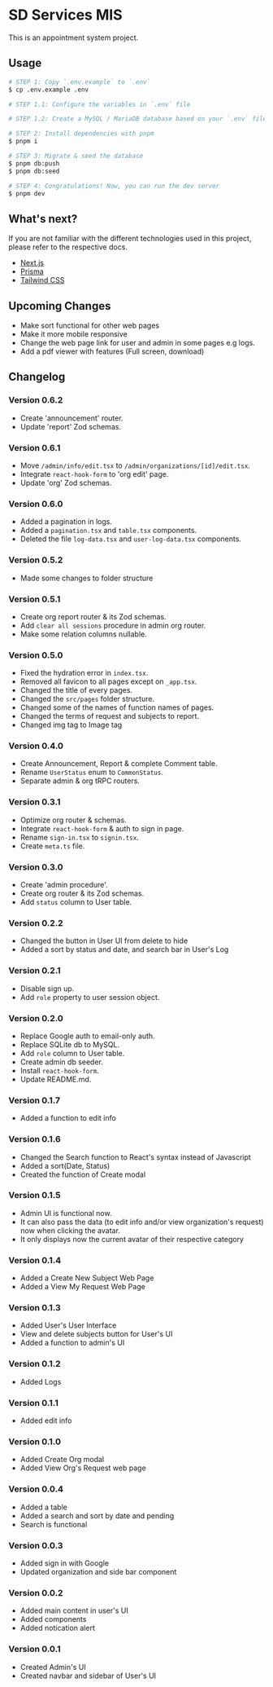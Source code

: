# SD Services MIS

This is an appointment system project.

## Usage

```sh
# STEP 1: Copy `.env.example` to `.env`
$ cp .env.example .env

# STEP 1.1: Configure the variables in `.env` file

# STEP 1.2: Create a MySQL / MariaDB database based on your `.env` file

# STEP 2: Install dependencies with pnpm
$ pnpm i

# STEP 3: Migrate & seed the database
$ pnpm db:push
$ pnpm db:seed

# STEP 4: Congratulations! Now, you can run the dev server
$ pnpm dev
```

## What's next?

If you are not familiar with the different technologies used in this project, please refer to the
respective docs.

- [Next.js](https://nextjs.org)
- [Prisma](https://prisma.io)
- [Tailwind CSS](https://tailwindcss.com)

## Upcoming Changes

- Make sort functional for other web pages
- Make it more mobile responsive
- Change the web page link for user and admin in some pages e.g logs.
- Add a pdf viewer with features (Full screen, download)

## Changelog

### Version 0.6.2

- Create 'announcement' router.
- Update 'report' Zod schemas.

### Version 0.6.1

- Move `/admin/info/edit.tsx` to `/admin/organizations/[id]/edit.tsx`.
- Integrate `react-hook-form` to 'org edit' page.
- Update 'org' Zod schemas.

### Version 0.6.0

- Added a pagination in logs.
- Added a `pagination.tsx` and `table.tsx` components.
- Deleted the file `log-data.tsx` and `user-log-data.tsx` components.

### Version 0.5.2

- Made some changes to folder structure

### Version 0.5.1

- Create org report router & its Zod schemas.
- Add `clear all sessions` procedure in admin org router.
- Make some relation columns nullable.

### Version 0.5.0

- Fixed the hydration error in `index.tsx`.
- Removed all favicon to all pages except on `_app.tsx`.
- Changed the title of every pages.
- Changed the `src/pages` folder structure.
- Changed some of the names of function names of pages.
- Changed the terms of request and subjects to report.
- Changed img tag to Image tag

### Version 0.4.0

- Create Announcement, Report & complete Comment table.
- Rename `UserStatus` enum to `CommonStatus`.
- Separate admin & org tRPC routers.

### Version 0.3.1

- Optimize org router & schemas.
- Integrate `react-hook-form` & auth to sign in page.
- Rename `sign-in.tsx` to `signin.tsx`.
- Create `meta.ts` file.

### Version 0.3.0

- Create 'admin procedure'.
- Create org router & its Zod schemas.
- Add `status` column to User table.

### Version 0.2.2

- Changed the button in User UI from delete to hide
- Added a sort by status and date, and search bar in User's Log

### Version 0.2.1

- Disable sign up.
- Add `role` property to user session object.

### Version 0.2.0

- Replace Google auth to email-only auth.
- Replace SQLite db to MySQL.
- Add `role` column to User table.
- Create admin db seeder.
- Install `react-hook-form`.
- Update README.md.

### Version 0.1.7

- Added a function to edit info

### Version 0.1.6

- Changed the Search function to React's syntax instead of Javascript
- Added a sort(Date, Status)
- Created the function of Create modal

### Version 0.1.5

- Admin UI is functional now.
- It can also pass the data (to edit info and/or view organization's request) now when clicking the
  avatar.
- It only displays now the current avatar of their respective category

### Version 0.1.4

- Added a Create New Subject Web Page
- Added a View My Request Web Page

### Version 0.1.3

- Added User's User Interface
- View and delete subjects button for User's UI
- Added a function to admin's UI

### Version 0.1.2

- Added Logs

### Version 0.1.1

- Added edit info

### Version 0.1.0

- Added Create Org modal
- Added View Org's Request web page

### Version 0.0.4

- Added a table
- Added a search and sort by date and pending
- Search is functional

### Version 0.0.3

- Added sign in with Google
- Updated organization and side bar component

### Version 0.0.2

- Added main content in user's UI
- Added components
- Added notication alert

### Version 0.0.1

- Created Admin's UI
- Created navbar and sidebar of User's UI
